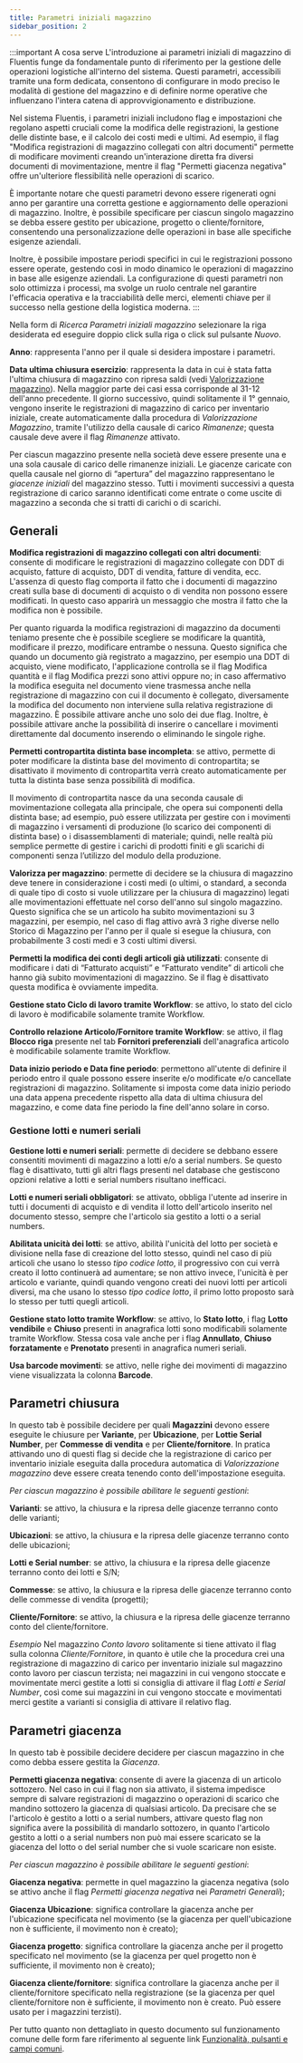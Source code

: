 ```yaml
---
title: Parametri iniziali magazzino
sidebar_position: 2
---
```


:::important A cosa serve
L'introduzione ai parametri iniziali di magazzino di Fluentis funge da fondamentale punto di riferimento per la gestione delle operazioni logistiche all'interno del sistema. Questi parametri, accessibili tramite una form dedicata, consentono di configurare in modo preciso le modalità di gestione del magazzino e di definire norme operative che influenzano l'intera catena di approvvigionamento e distribuzione.

Nel sistema Fluentis, i parametri iniziali includono flag e impostazioni che regolano aspetti cruciali come la modifica delle registrazioni, la gestione delle distinte base, e il calcolo dei costi medi e ultimi. Ad esempio, il flag "Modifica registrazioni di magazzino collegati con altri documenti" permette di modificare movimenti creando un'interazione diretta fra diversi documenti di movimentazione, mentre il flag "Permetti giacenza negativa" offre un'ulteriore flessibilità nelle operazioni di scarico.

È importante notare che questi parametri devono essere rigenerati ogni anno per garantire una corretta gestione e aggiornamento delle operazioni di magazzino. Inoltre, è possibile specificare per ciascun singolo magazzino se debba essere gestito per ubicazione, progetto o cliente/fornitore, consentendo una personalizzazione delle operazioni in base alle specifiche esigenze aziendali.

Inoltre, è possibile impostare periodi specifici in cui le registrazioni possono essere operate, gestendo così in modo dinamico le operazioni di magazzino in base alle esigenze aziendali. La configurazione di questi parametri non solo ottimizza i processi, ma svolge un ruolo centrale nel garantire l'efficacia operativa e la tracciabilità delle merci, elementi chiave per il successo nella gestione della logistica moderna.
:::

Nella form di *Ricerca Parametri iniziali magazzino* selezionare la riga desiderata ed eseguire doppio click sulla riga o click sul pulsante *Nuovo*.

**Anno**: rappresenta l'anno per il quale si desidera impostare i parametri.

**Data ultima chiusura esercizio**: rappresenta la data in cui è stata fatta l'ultima chiusura di magazzino con ripresa saldi (vedi [Valorizzazione magazzino](/docs/logistics/physical-inventory/warehouse-valorization)). Nella maggior parte dei casi essa corrisponde al 31-12 dell'anno precedente. Il giorno successivo, quindi solitamente il 1° gennaio, vengono inserite le registrazioni di magazzino di carico per inventario iniziale, create automaticamente dalla procedura di *Valorizzazione Magazzino*, tramite l'utilizzo della causale di carico *Rimanenze*; questa causale deve avere il flag *Rimanenze* attivato.

Per ciascun magazzino presente nella società deve essere presente una e una sola causale di carico delle rimanenze iniziali. Le giacenze caricate con quella causale nel giorno di “apertura” del magazzino rappresentano le *giacenze iniziali* del magazzino stesso. Tutti i movimenti successivi a questa registrazione di carico saranno identificati come entrate o come uscite di magazzino a seconda che si tratti di carichi o di scarichi.

## Generali

**Modifica registrazioni di magazzino collegati con altri documenti**: consente di modificare le registrazioni di magazzino collegate con DDT di acquisto, fatture di acquisto, DDT di vendita, fatture di vendita, ecc. L'assenza di questo flag comporta il fatto che i documenti di magazzino creati sulla base di documenti di acquisto o di vendita non possono essere modificati. In questo caso apparirà un messaggio che mostra il fatto che la modifica non è possibile.

Per quanto riguarda la modifica registrazioni di magazzino da documenti teniamo presente che è possibile scegliere se modificare la quantità, modificare il prezzo, modificare entrambe o nessuna. Questo significa che quando un documento già registrato a magazzino, per esempio una DDT di acquisto, viene modificato, l'applicazione controlla se il flag Modifica quantità e il flag Modifica prezzi sono attivi oppure no; in caso affermativo la modifica eseguita nel documento viene trasmessa anche nella registrazione di magazzino con cui il documento è collegato, diversamente la modifica del documento non interviene sulla relativa registrazione di magazzino. È possibile attivare anche uno solo dei due flag. Inoltre, è possibile attivare anche la possibilità di inserire o cancellare i movimenti direttamente dal documento inserendo o eliminando le singole righe.

**Permetti contropartita distinta base incompleta**: se attivo, permette di poter modificare la distinta base del movimento di contropartita; se disattivato il movimento di contropartita verrà creato automaticamente per tutta la distinta base senza possibilità di modifica.

Il movimento di contropartita nasce da una seconda causale di movimentazione collegata alla principale, che opera sui componenti della distinta base; ad esempio, può essere utilizzata per gestire con i movimenti di magazzino i versamenti di produzione (lo scarico dei componenti di distinta base) o i disassemblamenti di materiale; quindi, nelle realtà più semplice permette di gestire i carichi di prodotti finiti e gli scarichi di componenti senza l’utilizzo del modulo della produzione.  

**Valorizza per magazzino**: permette di decidere se la chiusura di magazzino deve tenere in considerazione i costi medi (o ultimi, o standard, a seconda di quale tipo di costo si vuole utilizzare per la chiusura di magazzino) legati alle movimentazioni effettuate nel corso dell'anno sul singolo magazzino. Questo significa che se un articolo ha subito movimentazioni su 3 magazzini, per esempio, nel caso di flag attivo avrà 3 righe diverse nello Storico di Magazzino per l'anno per il quale si esegue la chiusura, con probabilmente 3 costi medi e 3 costi ultimi diversi.

**Permetti la modifica dei conti degli articoli già utilizzati**: consente di modificare i dati di “Fatturato acquisti” e “Fatturato vendite” di articoli che hanno già subito movimentazioni di magazzino. Se il flag è disattivato questa modifica è ovviamente impedita. 

**Gestione stato Ciclo di lavoro tramite Workflow**: se attivo, lo stato del ciclo di lavoro è modificabile solamente tramite Workflow.

**Controllo relazione Articolo/Fornitore tramite Workflow**: se attivo, il flag **Blocco riga** presente nel tab **Fornitori preferenziali** dell'anagrafica articolo è modificabile solamente tramite Workflow.

**Data inizio periodo e Data fine periodo**: permettono all'utente di definire il periodo entro il quale possono essere inserite e/o modificate e/o cancellate registrazioni di magazzino. Solitamente si imposta come data inizio periodo una data appena precedente rispetto alla data di ultima chiusura del magazzino, e come data fine periodo la fine dell'anno solare in corso. 

### Gestione lotti e numeri seriali

**Gestione lotti e numeri seriali**: permette di decidere se debbano essere consentiti movimenti di magazzino a lotti e/o a serial numbers. Se questo flag è disattivato, tutti gli altri flags presenti nel database che gestiscono opzioni relative a lotti e serial numbers risultano inefficaci.

**Lotti e numeri seriali obbligatori**: se attivato, obbliga l'utente ad inserire in tutti i documenti di acquisto e di vendita il lotto dell'articolo inserito nel documento stesso, sempre che l'articolo sia gestito a lotti o a serial numbers.

**Abilitata unicità dei lotti**: se attivo, abilità l'unicità del lotto per società e divisione nella fase di creazione del lotto stesso, quindi nel caso di più articoli che usano lo stesso *tipo codice lotto*, il progressivo con cui verrà creato il lotto continuerà ad aumentare; se non attivo invece, l'unicità è per articolo e variante, quindi quando vengono creati dei nuovi lotti per articoli diversi, ma che usano lo stesso *tipo codice lotto*, il primo lotto proposto sarà lo stesso per tutti quegli articoli. 

**Gestione stato lotto tramite Workflow**: se attivo, lo **Stato lotto**, i flag **Lotto vendibile** e **Chiuso** presenti in anagrafica lotti sono modificabili solamente tramite Workflow. Stessa cosa vale anche per i flag **Annullato**, **Chiuso forzatamente** e **Prenotato** presenti in anagrafica numeri seriali.

**Usa barcode movimenti**: se attivo, nelle righe dei movimenti di magazzino viene visualizzata la colonna **Barcode**.        

## Parametri chiusura

In questo tab è possibile decidere per quali **Magazzini** devono essere eseguite le chiusure per **Variante**, per **Ubicazione**, per **Lottie Serial Number**, per **Commesse di vendita** e per **Cliente/fornitore**. In pratica attivando uno di questi flag si decide che la registrazione di carico per inventario iniziale eseguita dalla procedura automatica di *Valorizzazione magazzino* deve essere creata tenendo conto dell'impostazione eseguita.

*Per ciascun magazzino è possibile abilitare le seguenti gestioni*:	

**Varianti**: se attivo, la chiusura e la ripresa delle giacenze terranno conto delle varianti;	

**Ubicazioni**: se attivo, la chiusura e la ripresa delle giacenze terranno conto delle ubicazioni;	

**Lotti e Serial number**: se attivo, la chiusura e la ripresa delle giacenze terranno conto dei lotti e S/N;	

**Commesse**: se attivo, la chiusura e la ripresa delle giacenze terranno conto delle commesse di vendita (progetti);	

**Cliente/Fornitore**: se attivo, la chiusura e la ripresa delle giacenze terranno conto del cliente/fornitore. 	

*Esempio*
Nel magazzino *Conto lavoro* solitamente si tiene attivato il flag sulla colonna *Cliente/Fornitore*, in quanto è utile che la procedura crei una registrazione di magazzino di carico per inventario iniziale sul magazzino conto lavoro per ciascun terzista; nei magazzini in cui vengono stoccate e movimentate merci gestite a lotti si consiglia di attivare il flag *Lotti e Serial Number*, così come sui magazzini in cui vengono stoccate e movimentati merci gestite a varianti si consiglia di attivare il relativo flag.


## Parametri giacenza

In questo tab è possibile decidere decidere per ciascun magazzino in che como debba essere gestita la *Giacenza*. 

**Permetti giacenza negativa**: consente di avere la giacenza di un articolo sottozero. Nel caso in cui il flag non sia attivato, il sistema impedisce sempre di salvare registrazioni di magazzino o operazioni di scarico che mandino sottozero la giacenza di qualsiasi articolo. Da precisare che se l'articolo è gestito a lotti o a serial numbers, attivare questo flag non significa avere la possibilità di mandarlo sottozero, in quanto l'articolo gestito a lotti o a serial numbers non può mai essere scaricato se la giacenza del lotto o del serial number che si vuole scaricare non esiste.

*Per ciascun magazzino è possibile abilitare le seguenti gestioni*:	

**Giacenza negativa**: permette in quel magazzino la giacenza negativa (solo se attivo anche il flag *Permetti giacenza negativa* nei *Parametri Generali*);

**Giacenza Ubicazione**: significa controllare la giacenza anche per l'ubicazione specificata nel movimento (se la giacenza per quell'ubicazione non è sufficiente, il movimento non è creato);

**Giacenza progetto**: significa controllare la giacenza anche per il progetto specificato nel movimento (se la giacenza per quel progetto non è sufficiente, il movimento non è creato); 

**Giacenza cliente/fornitore**: significa controllare la giacenza anche per il cliente/fornitore specificato nella registrazione (se la giacenza per quel cliente/fornitore non è sufficiente, il movimento non è creato. Può essere usato per i magazzini terzisti).

Per tutto quanto non dettagliato in questo documento sul funzionamento comune delle form fare riferimento al seguente link [Funzionalità, pulsanti e campi comuni](/docs/guide/common).